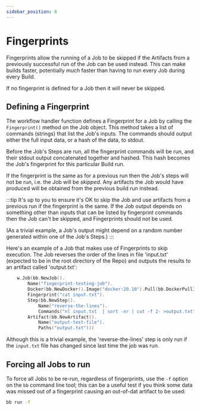 ```yaml
---
sidebar_position: 8
---
```


# Fingerprints

Fingerprints allow the running of a Job to be skipped if the Artifacts from a previously successful run
of the Job can be used instead. This can make builds faster, potentially *much* faster than having to run every
Job during every Build.

If no fingerprint is defined for a Job then it will never be skipped.

## Defining a Fingerprint

The workflow handler function defines a Fingerprint for a Job by calling the ``Fingerprint()`` method on
the Job object. This method takes a list of commands (strings) that list the Job's inputs. The
commands should output either the full input data, or a hash of the data, to stdout.

Before the Job's Steps are run, all the fingerprint commands will be run, and their stdout output concatenated
together and hashed. This hash becomes the Job's fingerprint for this particular Build run.

If the fingerprint is the same as for a previous run then the Job's steps will not be run, i.e. the Job will be
*skipped*. Any artifacts the Job would have produced will be obtained from the previous build run instead.

:::tip
It's up to you to ensure it's OK to skip the Job and use artifacts from a previous run if the fingerprint is
the same. If the Job output depends on something other than inputs that can be listed by fingerprint commands then
the Job can't be skipped, and Fingerprints should not be used.

(As a trivial example, a Job's output might depend on a random number generated within one of the Job's Steps.)
:::

Here's an example of a Job that makes use of Fingerprints to skip execution. The Job reverses
the order of the lines in file 'input.txt' (expected to be in the root directory of the Repo) and outputs the
results to an artifact called 'output.txt':

```go
	w.Job(bb.NewJob().
		Name("fingerprint-testing-job").
		Docker(bb.NewDocker().Image("docker:20.10").Pull(bb.DockerPullIfNotExists)).
		Fingerprint("cat input.txt").
		Step(bb.NewStep().
			Name("reverse-the-lines").
			Commands("nl input.txt  | sort -nr | cut -f 2- >output.txt")).
		Artifact(bb.NewArtifact().
			Name("output-text-file").
			Paths("output.txt")))
```

Although this is a trivial example, the 'reverse-the-lines' step is only run if the `input.txt` file has changed
since last time the job was run.

## Forcing all Jobs to run

To force all Jobs to be re-run, regardless of fingerprints, use the ```-f``` option on the ``bb`` command
line tool; this can be a useful test if you think some data was missed out of a fingerprint causing an out-of-dat
artifact to be used:

```bash
bb run -f
```

